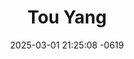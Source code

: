 ---
layout: cast
date: 2025-03-01 21:25:08 -0619
categories: actor

# Site Attributes
title: "Tou Yang"
permalink: "/cast/Tou_Yang"

# Actor/Actress Attributes
thumbnail: "/assets/cast_thumbnails/Tou Yang.jpeg"
---